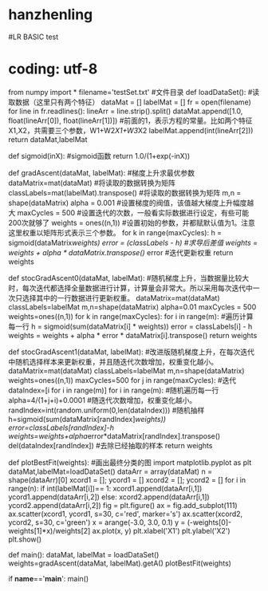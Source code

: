 # hanzhenling
#LR BASIC test
# coding: utf-8
from numpy import *
filename='testSet.txt' #文件目录
def loadDataSet():   #读取数据（这里只有两个特征）
    dataMat = []
    labelMat = []
    fr = open(filename)
    for line in fr.readlines():
        lineArr = line.strip().split()
        dataMat.append([1.0, float(lineArr[0]), float(lineArr[1])])   #前面的1，表示方程的常量。比如两个特征X1,X2，共需要三个参数，W1+W2*X1+W3*X2
        labelMat.append(int(lineArr[2]))
    return dataMat,labelMat

def sigmoid(inX):  #sigmoid函数
    return 1.0/(1+exp(-inX))

def gradAscent(dataMat, labelMat): #梯度上升求最优参数
    dataMatrix=mat(dataMat) #将读取的数据转换为矩阵
    classLabels=mat(labelMat).transpose() #将读取的数据转换为矩阵
    m,n = shape(dataMatrix)
    alpha = 0.001  #设置梯度的阀值，该值越大梯度上升幅度越大
    maxCycles = 500 #设置迭代的次数，一般看实际数据进行设定，有些可能200次就够了
    weights = ones((n,1)) #设置初始的参数，并都赋默认值为1。注意这里权重以矩阵形式表示三个参数。
    for k in range(maxCycles):
        h = sigmoid(dataMatrix*weights)
        error = (classLabels - h)     #求导后差值
        weights = weights + alpha * dataMatrix.transpose()* error #迭代更新权重
    return weights

def stocGradAscent0(dataMat, labelMat):  #随机梯度上升，当数据量比较大时，每次迭代都选择全量数据进行计算，计算量会非常大。所以采用每次迭代中一次只选择其中的一行数据进行更新权重。
    dataMatrix=mat(dataMat)
    classLabels=labelMat
    m,n=shape(dataMatrix)
    alpha=0.01
    maxCycles = 500
    weights=ones((n,1))
    for k in range(maxCycles):
        for i in range(m): #遍历计算每一行
            h = sigmoid(sum(dataMatrix[i] * weights))
            error = classLabels[i] - h
            weights = weights + alpha * error * dataMatrix[i].transpose()
    return weights

def stocGradAscent1(dataMat, labelMat): #改进版随机梯度上升，在每次迭代中随机选择样本来更新权重，并且随迭代次数增加，权重变化越小。
    dataMatrix=mat(dataMat)
    classLabels=labelMat
    m,n=shape(dataMatrix)
    weights=ones((n,1))
    maxCycles=500
    for j in range(maxCycles): #迭代
        dataIndex=[i for i in range(m)]
        for i in range(m): #随机遍历每一行
            alpha=4/(1+j+i)+0.0001  #随迭代次数增加，权重变化越小。
            randIndex=int(random.uniform(0,len(dataIndex)))  #随机抽样
            h=sigmoid(sum(dataMatrix[randIndex]*weights))
            error=classLabels[randIndex]-h
            weights=weights+alpha*error*dataMatrix[randIndex].transpose()
            del(dataIndex[randIndex]) #去除已经抽取的样本
    return weights

def plotBestFit(weights):  #画出最终分类的图
    import matplotlib.pyplot as plt
    dataMat,labelMat=loadDataSet()
    dataArr = array(dataMat)
    n = shape(dataArr)[0]
    xcord1 = []; ycord1 = []
    xcord2 = []; ycord2 = []
    for i in range(n):
        if int(labelMat[i])== 1:
            xcord1.append(dataArr[i,1])
            ycord1.append(dataArr[i,2])
        else:
            xcord2.append(dataArr[i,1])
            ycord2.append(dataArr[i,2])
    fig = plt.figure()
    ax = fig.add_subplot(111)
    ax.scatter(xcord1, ycord1, s=30, c='red', marker='s')
    ax.scatter(xcord2, ycord2, s=30, c='green')
    x = arange(-3.0, 3.0, 0.1)
    y = (-weights[0]-weights[1]*x)/weights[2]
    ax.plot(x, y)
    plt.xlabel('X1')
    plt.ylabel('X2')
    plt.show()

def main():
    dataMat, labelMat = loadDataSet()
    weights=gradAscent(dataMat, labelMat).getA()
    plotBestFit(weights)

if __name__=='__main__':
    main()
